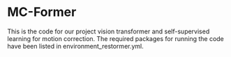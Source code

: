 # MC-Former
This is the code for our project vision transformer and self-supervised learning for motion correction.
The required packages for running the code have been listed in environment_restormer.yml.
